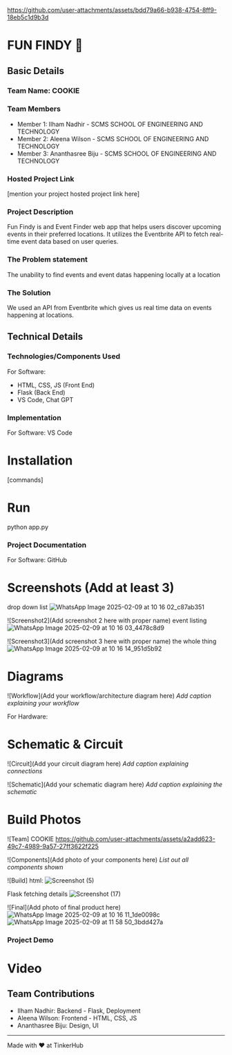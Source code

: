 
https://github.com/user-attachments/assets/bdd79a66-b938-4754-8ff9-18eb5c1d9b3d
# FUN FINDY 🎯


## Basic Details
### Team Name: COOKIE


### Team Members
- Member 1: Ilham Nadhir - SCMS SCHOOL OF ENGINEERING AND TECHNOLOGY 
- Member 2: Aleena Wilson -  SCMS SCHOOL OF ENGINEERING AND TECHNOLOGY 
- Member 3: Ananthasree Biju -  SCMS SCHOOL OF ENGINEERING AND TECHNOLOGY 

### Hosted Project Link
[mention your project hosted project link here]

### Project Description
Fun Findy is and Event Finder web app that helps users discover upcoming events in their preferred locations.
It utilizes the Eventbrite API to fetch real-time event data based on user queries.

### The Problem statement
The unability to find events and event datas happening locally at a location

### The Solution
We used an API from Eventbrite which gives us real time data on events happening at locations.

## Technical Details
### Technologies/Components Used
For Software:
- HTML, CSS, JS (Front End)
- Flask (Back End)
- VS Code, Chat GPT

### Implementation
For Software: VS Code

# Installation
[commands]

# Run
python app.py

### Project Documentation
For Software: GitHub

# Screenshots (Add at least 3)
drop down list
![WhatsApp Image 2025-02-09 at 10 16 02_c87ab351](https://github.com/user-attachments/assets/2481ad2e-52cb-4cdd-b606-d141c9262c3b)


![Screenshot2](Add screenshot 2 here with proper name)
event listing
![WhatsApp Image 2025-02-09 at 10 16 03_4478c8d9](https://github.com/user-attachments/assets/36e345fc-9d0d-4543-bcef-6a191105babf)


![Screenshot3](Add screenshot 3 here with proper name)
the whole thing
![WhatsApp Image 2025-02-09 at 10 16 14_951d5b92](https://github.com/user-attachments/assets/8918eb5d-679a-405d-882b-f97d81714a53)


# Diagrams
![Workflow](Add your workflow/architecture diagram here)
*Add caption explaining your workflow*

For Hardware:

# Schematic & Circuit
![Circuit](Add your circuit diagram here)
*Add caption explaining connections*

![Schematic](Add your schematic diagram here)
*Add caption explaining the schematic*

# Build Photos
![Team] COOKIE
https://github.com/user-attachments/assets/a2add623-49c7-4989-9a57-27ff3622f225


![Components](Add photo of your components here)
*List out all components shown*

![Build]
html:
![Screenshot (5)](https://github.com/user-attachments/assets/deb67e20-467c-48a6-9a50-27e8d25822b8)



Flask fetching details
![Screenshot (17)](https://github.com/user-attachments/assets/862867ea-630d-4daf-b9be-d8b1756e272b)

![Final](Add photo of final product here)
![WhatsApp Image 2025-02-09 at 10 16 11_1de0098c](https://github.com/user-attachments/assets/1a67cb25-7386-46f7-baf2-c99b069d70e7)
![WhatsApp Image 2025-02-09 at 11 58 50_3bdd427a](https://github.com/user-attachments/assets/8c3d5681-acae-4895-9203-a6c7b81a2a34)


### Project Demo
# Video




## Team Contributions
- Ilham Nadhir: Backend - Flask, Deployment
- Aleena Wilson: Frontend - HTML, CSS, JS
- Ananthasree Biju: Design, UI

---
Made with ❤️ at TinkerHub
